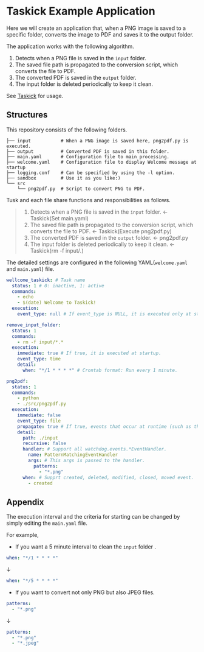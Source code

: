 # Taskick Example Application

Here we will create an application that, when a PNG image is saved to a specific folder, converts the image to PDF and saves it to the output folder.

The application works with the following algorithm.

1. Detects when a PNG file is saved in the `input` folder.
2. The saved file path is propagated to the conversion script, which converts the file to PDF.
3. The converted PDF is saved in the `output` folder.
4. The input folder is deleted periodically to keep it clean.

See [Taskick](https://github.com/atsuyaide/taskick.git) for usage.

## Structures

This repository consists of the following folders.

```text
├── input           # When a PNG image is saved here, png2pdf.py is executed.
├── output          # Converted PDF is saved in this folder.
├── main.yaml       # Configuration file to main processing.
├── welcome.yaml    # Configuration file to display Welcome message at startup
├── logging.conf    # Can be specified by using the -l option.
├── sandbox         # Use it as you like:)
└── src
    └── png2pdf.py  # Script to convert PNG to PDF.
```

Tusk and each file share functions and responsibilities as follows.

> 1. Detects when a PNG file is saved in the `input` folder. <- Taskick(Set main.yaml)
> 2. The saved file path is propagated to the conversion script, which converts the file to PDF. <- Taskick(Execute png2pdf.py)
> 3. The converted PDF is saved in the `output` folder. <- png2pdf.py
> 4. The input folder is deleted periodically to keep it clean. <- Taskick(rm -f input/*.*)

The detailed settings are configured in the following YAML(`welcome.yaml` and `main.yaml`) file.

```yaml
wellcome_taskick: # Task name
  status: 1 # 0: inactive, 1: active
  commands:
    - echo
    - $(date) Welcome to Taskick!
  execution:
    event_type: null # If event_type is NULL, it is executed only at startup.

remove_input_folder:
  status: 1
  commands:
    - rm -f input/*.*
  execution:
    immediate: true # If true, it is executed at startup.
    event_type: time
    detail:
      when: "*/1 * * * *" # Crontab format: Run every 1 minute.

png2pdf:
  status: 1
  commands:
    - python
    - ./src/png2pdf.py
  execution:
    immediate: false
    event_type: file
    propagate: true # If true, events that occur at runtime (such as the path of an edited file) are passed to the running script.
    detail:
      path: ./input
      recursive: false
      handler: # Support all watchdog.events.*EventHandler.
        name: PatternMatchingEventHandler
        args: # This args is passed to the handler.
          patterns:
            - "*.png"
      when: # Supprt created, deleted, modified, closed, moved event.
        - created
```

## Appendix

The execution interval and the criteria for starting can be changed by simply editing the `main.yaml` file.

For example,

- If you want a 5 minute interval to clean the `input` folder .

```yaml
when: "*/1 * * * *"
```

↓

```yaml
when: "*/5 * * * *"
```

- If you want to convert not only PNG but also JPEG files.

```yaml
patterns:
  - "*.png"
```

↓

```yaml
patterns:
  - "*.png"
  - "*.jpeg"
